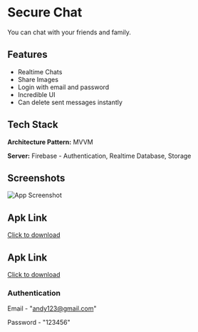 
# Secure Chat

You can chat with your friends and family.


## Features

- Realtime Chats
- Share Images
- Login with email and password
- Incredible UI
- Can delete sent messages instantly


## Tech Stack

**Architecture Pattern:** MVVM

**Server:** Firebase - Authentication, Realtime Database, Storage


## Screenshots

![App Screenshot](https://blogger.googleusercontent.com/img/b/R29vZ2xl/AVvXsEh0OweN7bS62itB9JbIAxzv_o6MEkqRmurS7gi3mO6k5I5PI8XSLJhKyVfa8SauZV5kvT93FqW_KHiyXSD1ayj2Ubys7LEcAux130Nnco_ng-cCrLnlLYNgM41glD8C15047wzBkyq7tVNM2bvSCAK5ismE47MtAnXoFA9uSFvNw9cG7zUBZrgbMTxa7pM/s3288/Chat%20App.png)

## Apk Link

[Click to download](https://drive.google.com/file/d/1vPOWrg94IlTAlSRNubivtJ1hrM7j6aIc/view?usp=sharing)

## Apk Link

[Click to download](https://drive.google.com/file/d/1OMzSOqLp_lBFLD4S3D3XzeSUtqzq4Ku0/view?usp=sharing)
### Authentication

Email - "andy123@gmail.com"

Password - "123456"

